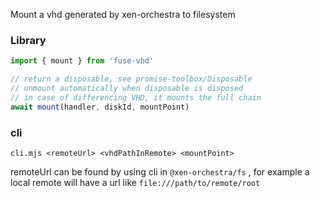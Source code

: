Mount a vhd generated by xen-orchestra to filesystem

### Library

```js
import { mount } from 'fuse-vhd'

// return a disposable, see promise-toolbox/Disposable
// unmount automatically when disposable is disposed
// in case of differencing VHD, it mounts the full chain
await mount(handler, diskId, mountPoint)
```

### cli

```
cli.mjs <remoteUrl> <vhdPathInRemote> <mountPoint>
```

remoteUrl can be found by using cli in `@xen-orchestra/fs` , for example a local remote will have a url like `file:///path/to/remote/root`
